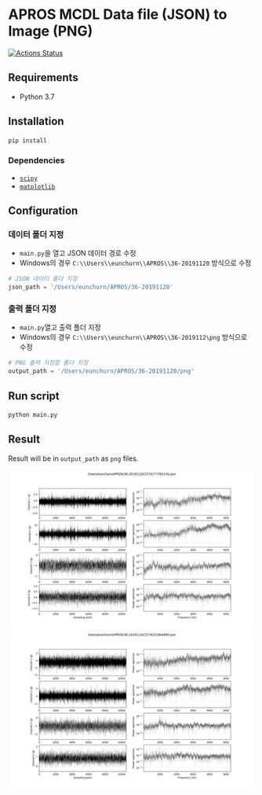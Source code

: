 # APROS MCDL Data file (JSON) to Image (PNG)

[![Actions Status](https://github.com/eunchurn/data-to-image/workflows/Python%20application/badge.svg)](https://github.com/eunchurn/data-to-image/actions)

## Requirements

- Python 3.7

## Installation

```bash
pip install
```

### Dependencies

- [`scipy`](https://scipy.org/)
- [`matplotlib`](https://matplotlib.org/)

## Configuration

### 데이터 폴더 지정

- `main.py`을 열고 JSON 데이터 경로 수정
- Windows의 경우 `C:\\Users\\eunchurn\\APROS\\36-20191120` 방식으로 수정

```python
# JSON 데이터 폴더 지정
json_path = '/Users/eunchurn/APROS/36-20191120'
```

### 출력 폴더 지정

- `main.py`열고 출력 폴더 지정
- Windows의 경우 `C:\\Users\\eunchurn\\APROS\\36-2019112\png` 방식으로 수정

```python
# PNG 출력 저장할 폴더 지정
output_path = '/Users/eunchurn/APROS/36-20191120/png'
```

## Run script

```python
python main.py
```

## Result

Result will be in `output_path` as `png` files.

![result1](doc/1574177392234.png)
![result2](doc/1574221804469.png)
